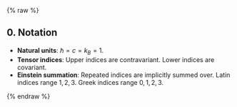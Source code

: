{% raw %} 

<section markdown="1">

## 0. Notation
 
- **Natural units**: $\hbar = c = k_B = 1$. 
- **Tensor indices**: Upper indices are contravariant. Lower indices are covariant.
- **Einstein summation**: Repeated indices are implicitly summed over. Latin indices range $1,2,3$. Greek indices range $0,1,2,3$.

</section>

{% endraw %}
